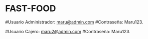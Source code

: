 # FAST-FOOD
#Usuario Administrador: maru@admin.com 
#Contraseña: Maru123.

#Usuario Cajero: maru2@admin.com 
#Contraseña: Maru123.
